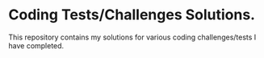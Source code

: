 # Coding Tests/Challenges Solutions. 

This repository contains my solutions for various coding challenges/tests I have completed.
